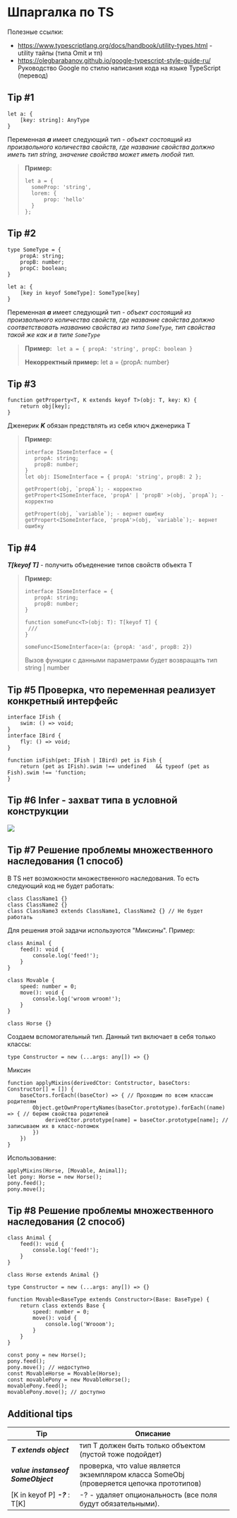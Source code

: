 
# Шпаргалка по TS
Полезные ссылки:
- https://www.typescriptlang.org/docs/handbook/utility-types.html - utility тайпы (типа Omit и тп)
- https://olegbarabanov.github.io/google-typescript-style-guide-ru/ Руководство Google по стилю написания кода на языке TypeScript (перевод)
## Tip #1
```
let a: {
    [key: string]: AnyType
}
```
Переменная ***a*** имеет следующий тип - *объект состоящий из произвольного количества свойств, где название свойства должно иметь тип string, значение свойства может иметь любой тип.*
> **Пример:**
> ```
> let a = { 
>   someProp: 'string', 
>   lorem: { 
>       prop: 'hello' 
>   }
> };
> ```

## Tip #2
```
type SomeType = {
    propA: string;
    propB: number;
    propC: boolean;
}

let a: {
    [key in keyof SomeType]: SomeType[key]
}
```

Переменная ***a*** имеет следующий тип - *объект состоящий из произвольного количества свойств, где название свойства
должно соответствовать названию свойства из типа ```SomeType```, тип свойства такой же как и в типе ```SomeType```*
> **Пример:** ``` let a = { propA: 'string', propC: boolean }```
>
> **Некорректный пример:**  let a = {propA: number}

## Tip #3

```
function getProperty<T, K extends keyof T>(obj: T, key: K) {
    return obj[key];
}
```

Дженерик ***K*** обязан предствлять из себя ключ дженерика T
> **Пример:**
> ``` 
> interface ISomeInterface = {
>    propA: string;
>    propB: number;
> }
> let obj: ISomeInterface = { propA: 'string', propB: 2 };
> 
> getPropert(obj, `propA`); - корректно
> getPropert<ISomeInterface, 'propA' | 'propB' >(obj, `propA`); - корректно
> 
> getPropert(obj, `variable`); - вернет ошибку
> getPropert<ISomeInterface, 'propA'>(obj, `variable`);- вернет ошибку
> 
> ```
## Tip #4
***T[keyof T]*** - получить объеденение типов свойств объекта T
>  **Пример:**
> ```
> interface ISomeInterface = {
>    propA: string;
>    propB: number;
> }
> 
> function someFunc<T>(obj: T): T[keyof T] {
>  ///
> }
> 
> someFunc<ISomeInterface>(a: {propA: 'asd', propB: 2})
> ```
> Вызов функции с данными параметрами будет возвращать тип  string | number
## Tip #5 Проверка, что переменная реализует  конкретный интерфейс
```
interface IFish {
    swim: () => void;
}
interface IBird {
    fly: () => void;
}

function isFish(pet: IFish | IBird) pet is Fish {
    return (pet as IFish).swim !== undefined   && typeof (pet as Fish).swim !== 'function;
}
```
## Tip #6 Infer - захват типа в условной конструкции
![](https://habrastorage.org/r/w1560/webt/ry/yt/ck/ryytckvyu57ilxvkicuumxltwn4.jpeg)
## Tip #7 Решение проблемы множественного наследования (1 cпособ)
В TS нет возможности множественного наследования.
То есть следующий код не будет работать:
```
class ClassName1 {}
class ClassName2 {}
class ClassName3 extends ClassName1, ClassName2 {} // Не будет работать
```
Для решения этой задачи используются "Миксины".
Пример:
```
class Animal {
    feed(): void {
        console.log('feed!');
    }
}

class Movable {
    speed: number = 0;
    move(): void {
        console.log('wroom wroom!');
    }
}

class Horse {}
```
Создаем вспомогательный тип. Данный тип включает в себя только классы:
```
type Constructor = new (...args: any[]) => {}
```
Миксин
```
function applyMixins(derivedCtor: Contstructor, baseCtors: Constructor[] = []) {
    baseCtors.forEach((baseCtor) => { // Проходим по всем классам родителям
        Object.getOwnPropertyNames(baseCtor.prototype).forEach((name) => { // берем свойства родителей
            derivedCtor.prototype[name] = baseCtor.prototype[name]; // записываем их в класс-потомок
        })
    })
}
```
Использование:
```
applyMixins(Horse, [Movable, Animal]);
let pony: Horse = new Horse(); 
pony.feed();
pony.move();
```
## Tip #8 Решение проблемы множественного наследования (2 cпособ)
```
class Animal {
    feed(): void {
        console.log('feed!');
    }
}

class Horse extends Animal {}

type Constructor = new (...args: any[]) => {}

function Movable<BaseType extends Constructor>(Base: BaseType) {
    return class extends Base {
        speed: number = 0;
        move(): void {
            console.log('Wrooom');
        }
    }
}

const pony = new Horse();
pony.feed();
pony.move(); // недоступно
const MovableHorse = Movable(Horse);
const movablePony = new MovableHorse();
movablePony.feed();
movablePony.move(); // доступно
```


## Additional tips
| Tip                         | Описание                                                                                 |
|-----------------------------|------------------------------------------------------------------------------------------|
| ***T extends object***      | тип T должен быть только объектом (пустой тоже подойдет)                                 |
| ***value instanseof SomeObject*** | проверка, что value является экземпляром класса SomeObj (проверяется цепочка прототипов) |
| [K in keyof P] ***-?*** : T[K] | -? - удаляет опциональность (все поля будут обязательными).
    
  
